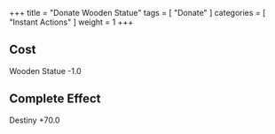 +++
title = "Donate Wooden Statue"
tags = [
  "Donate"
]
categories = [
  "Instant Actions"
]
weight = 1
+++

## Cost
Wooden Statue -1.0

## Complete Effect
Destiny +70.0
